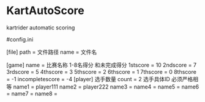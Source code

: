 # KartAutoScore
kartrider automatic scoring

#config.ini 

[file]
path = 文件路径
name = 文件名 

[game]
name = 比赛名称
1-8名得分 和未完成得分
1stscore = 10
2ndscore = 7
3rdscore = 5
4thscore = 3
5thscore = 2
6thscore = 1
7thscore = 0
8thscore = -1
incompletescore = -4
[player]
选手数量
count = 2
选手具体ID 必须严格相等
name1 = player111
name2 = player222
name3 = 
name4 = 
name5 = 
name6 = 
name7 = 
name8 = 
